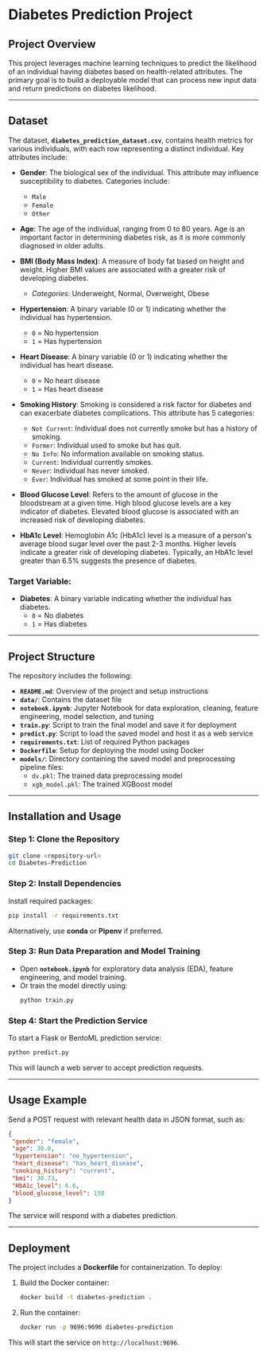 
# Diabetes Prediction Project

## Project Overview  
This project leverages machine learning techniques to predict the likelihood of an individual having diabetes based on health-related attributes. The primary goal is to build a deployable model that can process new input data and return predictions on diabetes likelihood.  

---

## Dataset  
The dataset, **`diabetes_prediction_dataset.csv`**, contains health metrics for various individuals, with each row representing a distinct individual. Key attributes include:  

- **Gender**: The biological sex of the individual. This attribute may influence susceptibility to diabetes. Categories include:
  - `Male`
  - `Female`
  - `Other`
  
- **Age**: The age of the individual, ranging from 0 to 80 years. Age is an important factor in determining diabetes risk, as it is more commonly diagnosed in older adults.

- **BMI (Body Mass Index)**: A measure of body fat based on height and weight. Higher BMI values are associated with a greater risk of developing diabetes. 
  - *Categories*: Underweight, Normal, Overweight, Obese

- **Hypertension**: A binary variable (0 or 1) indicating whether the individual has hypertension. 
  - `0` = No hypertension
  - `1` = Has hypertension

- **Heart Disease**: A binary variable (0 or 1) indicating whether the individual has heart disease.
  - `0` = No heart disease
  - `1` = Has heart disease

- **Smoking History**: Smoking is considered a risk factor for diabetes and can exacerbate diabetes complications. This attribute has 5 categories:
  - `Not Current`: Individual does not currently smoke but has a history of smoking.
  - `Former`: Individual used to smoke but has quit.
  - `No Info`: No information available on smoking status.
  - `Current`: Individual currently smokes.
  - `Never`: Individual has never smoked.
  - `Ever`: Individual has smoked at some point in their life.

- **Blood Glucose Level**: Refers to the amount of glucose in the bloodstream at a given time. High blood glucose levels are a key indicator of diabetes. Elevated blood glucose is associated with an increased risk of developing diabetes.

- **HbA1c Level**: Hemoglobin A1c (HbA1c) level is a measure of a person's average blood sugar level over the past 2-3 months. Higher levels indicate a greater risk of developing diabetes. Typically, an HbA1c level greater than 6.5% suggests the presence of diabetes.

### Target Variable:
- **Diabetes**: A binary variable indicating whether the individual has diabetes.
  - `0` = No diabetes
  - `1` = Has diabetes


---

## Project Structure  
The repository includes the following:  

- **`README.md`**: Overview of the project and setup instructions  
- **`data/`**: Contains the dataset file  
- **`notebook.ipynb`**: Jupyter Notebook for data exploration, cleaning, feature engineering, model selection, and tuning  
- **`train.py`**: Script to train the final model and save it for deployment  
- **`predict.py`**: Script to load the saved model and host it as a web service  
- **`requirements.txt`**: List of required Python packages  
- **`Dockerfile`**: Setup for deploying the model using Docker
- **`models/`**: Directory containing the saved model and preprocessing pipeline files:
  - `dv.pkl`: The trained data preprocessing model
  - `xgb_model.pkl`: The trained XGBoost model  

---

## Installation and Usage  

### Step 1: Clone the Repository  
```bash
git clone <repository-url>
cd Diabetes-Prediction
```  

### Step 2: Install Dependencies  
Install required packages:  
```bash
pip install -r requirements.txt
```  

Alternatively, use **conda** or **Pipenv** if preferred.  

### Step 3: Run Data Preparation and Model Training  
- Open **`notebook.ipynb`** for exploratory data analysis (EDA), feature engineering, and model training.  
- Or train the model directly using:  
  ```bash
  python train.py
  ```  

### Step 4: Start the Prediction Service  
To start a Flask or BentoML prediction service:  
```bash
python predict.py
```  

This will launch a web server to accept prediction requests.  

---

## Usage Example  

Send a POST request with relevant health data in JSON format, such as:  
```json
{
 "gender": "female",
 "age": 30.0,
 "hypertension": "no_hypertension",
 "heart_disease": "has_heart_disease",
 "smoking_history": "current",
 "bmi": 30.73,
 "HbA1c_level": 6.6,
 "blood_glucose_level": 150
}
```  
The service will respond with a diabetes prediction.  

---

## Deployment  
The project includes a **Dockerfile** for containerization. To deploy:  
1. Build the Docker container:  
   ```bash
   docker build -t diabetes-prediction .
   ```  
2. Run the container:  
   ```bash
   docker run -p 9696:9696 diabetes-prediction
   ```  

This will start the service on `http://localhost:9696`.  

